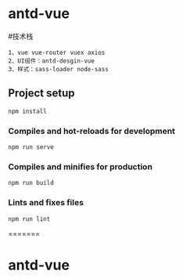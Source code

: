 # antd-vue

#技术栈
```
1、vue vue-router vuex axios
2、UI组件：antd-desgin-vue
3、样式：sass-loader node-sass 
```


## Project setup
```
npm install
```

### Compiles and hot-reloads for development
```
npm run serve
```

### Compiles and minifies for production
```
npm run build
```

### Lints and fixes files
```
npm run lint
```
=======
# antd-vue

